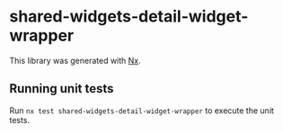 # shared-widgets-detail-widget-wrapper

This library was generated with [Nx](https://nx.dev).

## Running unit tests

Run `nx test shared-widgets-detail-widget-wrapper` to execute the unit tests.

